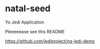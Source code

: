 # natal-seed
Yo Jedi Application

Pleeeeease see this README

https://github.com/jediproject/ng-jedi-demo
